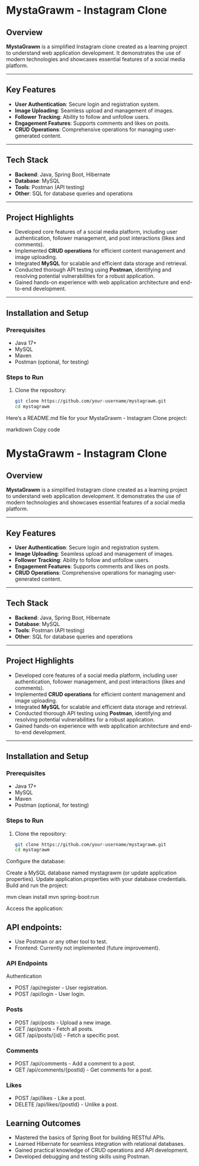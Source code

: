 # MystaGrawm - Instagram Clone

## Overview
**MystaGrawm** is a simplified Instagram clone created as a learning project to understand web application development. It demonstrates the use of modern technologies and showcases essential features of a social media platform.

---

## Key Features
- **User Authentication**: Secure login and registration system.
- **Image Uploading**: Seamless upload and management of images.
- **Follower Tracking**: Ability to follow and unfollow users.
- **Engagement Features**: Supports comments and likes on posts.
- **CRUD Operations**: Comprehensive operations for managing user-generated content.

---

## Tech Stack
- **Backend**: Java, Spring Boot, Hibernate
- **Database**: MySQL
- **Tools**: Postman (API testing)
- **Other**: SQL for database queries and operations

---

## Project Highlights
- Developed core features of a social media platform, including user authentication, follower management, and post interactions (likes and comments).
- Implemented **CRUD operations** for efficient content management and image uploading.
- Integrated **MySQL** for scalable and efficient data storage and retrieval.
- Conducted thorough API testing using **Postman**, identifying and resolving potential vulnerabilities for a robust application.
- Gained hands-on experience with web application architecture and end-to-end development.

---

## Installation and Setup
### Prerequisites
- Java 17+
- MySQL
- Maven
- Postman (optional, for testing)

### Steps to Run
1. Clone the repository:
   ```bash
   git clone https://github.com/your-username/mystagrawm.git
   cd mystagrawm


Here’s a README.md file for your MystaGrawm - Instagram Clone project:

markdown
Copy code
# MystaGrawm - Instagram Clone

## Overview
**MystaGrawm** is a simplified Instagram clone created as a learning project to understand web application development. It demonstrates the use of modern technologies and showcases essential features of a social media platform.

---

## Key Features
- **User Authentication**: Secure login and registration system.
- **Image Uploading**: Seamless upload and management of images.
- **Follower Tracking**: Ability to follow and unfollow users.
- **Engagement Features**: Supports comments and likes on posts.
- **CRUD Operations**: Comprehensive operations for managing user-generated content.

---

## Tech Stack
- **Backend**: Java, Spring Boot, Hibernate
- **Database**: MySQL
- **Tools**: Postman (API testing)
- **Other**: SQL for database queries and operations

---

## Project Highlights
- Developed core features of a social media platform, including user authentication, follower management, and post interactions (likes and comments).
- Implemented **CRUD operations** for efficient content management and image uploading.
- Integrated **MySQL** for scalable and efficient data storage and retrieval.
- Conducted thorough API testing using **Postman**, identifying and resolving potential vulnerabilities for a robust application.
- Gained hands-on experience with web application architecture and end-to-end development.

---

## Installation and Setup
### Prerequisites
- Java 17+
- MySQL
- Maven
- Postman (optional, for testing)

### Steps to Run
1. Clone the repository:
   ```bash
   git clone https://github.com/your-username/mystagrawm.git
   cd mystagrawm
Configure the database:

Create a MySQL database named mystagrawm (or update application properties).
Update application.properties with your database credentials.
Build and run the project:

mvn clean install
mvn spring-boot:run

Access the application:

## API endpoints: 
- Use Postman or any other tool to test.
- Frontend: Currently not implemented (future improvement).

### API Endpoints
Authentication
- POST /api/register - User registration.
- POST /api/login - User login.

### Posts
- POST /api/posts - Upload a new image.
- GET /api/posts - Fetch all posts.
- GET /api/posts/{id} - Fetch a specific post.

### Comments
- POST /api/comments - Add a comment to a post.
- GET /api/comments/{postId} - Get comments for a post.
 
### Likes
- POST /api/likes - Like a post.
- DELETE /api/likes/{postId} - Unlike a post.

## Learning Outcomes
- Mastered the basics of Spring Boot for building RESTful APIs.
- Learned Hibernate for seamless integration with relational databases.
- Gained practical knowledge of CRUD operations and API development.
- Developed debugging and testing skills using Postman.
